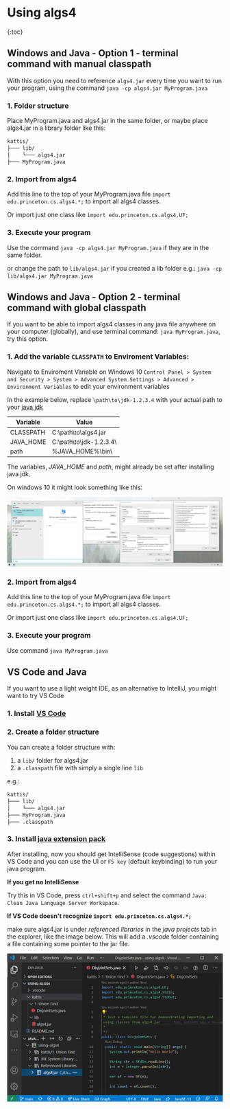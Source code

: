 # Using algs4

{:toc}

## Windows and Java - Option 1 - terminal command with manual classpath

With this option you need to reference `algs4.jar` every time you want to run your program, using the command `java -cp algs4.jar MyProgram.java`

### 1. Folder structure

Place MyProgram.java and algs4.jar in the same folder, or maybe place algs4.jar in a library folder like this:

```
kattis/
├─── lib/
│    └─── algs4.jar
├─── MyProgram.java
```

### 2. Import from algs4
Add this line to the top of your MyProgram.java file `import edu.princeton.cs.algs4.*;` to import all algs4 classes.

Or import just one class like `ìmport edu.princeton.cs.algs4.UF;`

### 3. Execute your program
Use the command `java -cp algs4.jar MyProgram.java` if they are in the same folder.

or change the path to `lib/algs4.jar` if you created a lib folder e.g.: `java -cp lib/algs4.jar MyProgram.java`

## Windows and Java - Option 2 - terminal command with global classpath

If you want to be able to import algs4 classes in any java file anywhere on your computer (globally), and use terminal command: `java MyProgram.java`, try this option.

### 1. Add the variable `CLASSPATH` to Enviroment Variables:

Navigate to Enviroment Variable on Windows 10 `Control Panel > System and Security > System > Advanced System Settings > Advanced > Environment Variables` to edit your environment variables

In the example below, replace `\path\to\jdk-1.2.3.4` with your actual path to your [java jdk](https://github.com/AdoptOpenJDK/openjdk11-binaries/releases/latest)

Variable                | Value    
------------------------|----------
CLASSPATH               |   C:\path\to\algs4.jar
JAVA_HOME               |   C:\path\to\jdk-1.2.3.4\
path                    |   %JAVA_HOME%\bin\

The variables, *JAVA_HOME* and *path*, might already be set after installing java jdk.

On windows 10 it might look something like this:

![algs4classpaths.png](/readme-images/algs4classpath.png)

### 2. Import from algs4
Add this line to the top of your MyProgram.java file `import edu.princeton.cs.algs4.*;` to import all algs4 classes.

Or import just one class like `import edu.princeton.cs.algs4.UF;`

### 3. Execute your program

Use command `java MyProgram.java`

## VS Code and Java

If you want to use a light weight IDE, as an alternative to IntelliJ, you might want to try VS Code

### 1. Install [VS Code](https://code.visualstudio.com/)

### 2. Create a folder structure

You can create a folder structure with:
1. a `lib/` folder for algs4.jar
2. a `.classpath` file with simply a single line `lib`

e.g.:

```
kattis/
├─── lib/
│    └─── algs4.jar
├─── MyProgram.java
├─── .classpath
```

### 3. Install [java extension pack](https://marketplace.visualstudio.com/items?itemName=vscjava.vscode-java-pack)

After installing, now you should get IntelliSense (code suggestions) within VS Code and you can use the UI or `F5 key` (default keybinding) to run your java program.

**If you get no IntelliSense**

Try this in VS Code, press `ctrl+shift+p` and select the command `Java: Clean Java Language Server Workspace`.

**If VS Code doesn't recognize `import edu.princeton.cs.algs4.*;`**

make sure algs4.jar is under *referenced libraries* in the *java projects* tab in the explorer, like the image below. This will add a *.vscode* folder containing a file containing some pointer to the jar file.

![vscode.png](readme-images/vscode.png)







